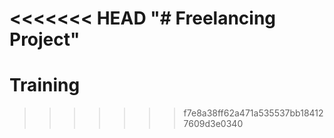 <<<<<<< HEAD
"# Freelancing Project" 
=======
# Training
>>>>>>> f7e8a38ff62a471a535537bb184127609d3e0340
